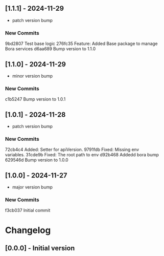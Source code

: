 ## [1.1.1] - 2024-11-29
- patch version bump

### New Commits
9bd2807 Test base logic
276fc35 Feature: Added Base package to manage Bora services
d6aa689 Bump version to  1.1.0

## [1.1.0] - 2024-11-29
- minor version bump

### New Commits
c1b5247 Bump version to  1.0.1

## [1.0.1] - 2024-11-28
- patch version bump

### New Commits
72cb4c4 Added: Setter for apiVersion.
9791fdb Fixed: Missing env variables.
31cde9b Fixed: The root path to env
d92b468 Addedd bora bump
629546d Bump version to  1.0.0

## [1.0.0] - 2024-11-27
- major version bump

### New Commits
f3cb037 Initial commit

# Changelog

## [0.0.0] - Initial version
